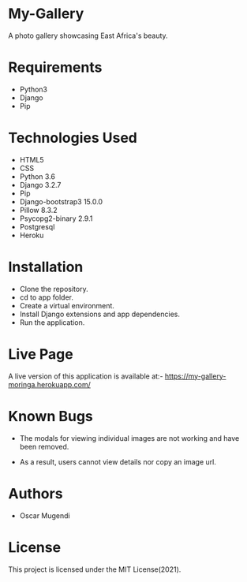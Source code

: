 # My-Gallery
A photo gallery showcasing East Africa's beauty.

# Requirements
- Python3
- Django
- Pip

# Technologies Used
- HTML5
- CSS
- Python 3.6
- Django 3.2.7
- Pip
- Django-bootstrap3 15.0.0
- Pillow 8.3.2
- Psycopg2-binary 2.9.1
- Postgresql
- Heroku

# Installation
- Clone the repository.
- cd to app folder.
- Create a virtual environment.
- Install Django extensions and app dependencies.
- Run the application.

# Live Page
A live version of this application is available at:- https://my-gallery-moringa.herokuapp.com/

# Known Bugs
- The modals for viewing individual images are not working and have been removed.

- As a result, users cannot view details nor copy an image url.

# Authors
- Oscar Mugendi

# License
This project is licensed under the MIT License(2021).
